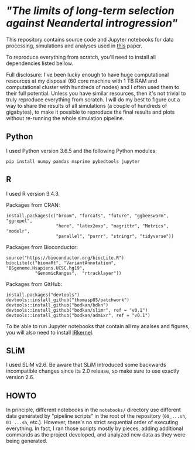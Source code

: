 # _"The limits of long-term selection against Neandertal introgression"_

This repository contains source code and Jupyter notebooks for data processing,
simulations and analyses used in [this]() paper.

To reproduce everything from scratch, you'll need to install all dependencies
listed bellow.

Full disclosure: I've been lucky enough to have huge computational
resources at my disposal (60 core machine with 1 TB RAM and computational
cluster with hundreds of nodes) and I often used them to their full potential.
Unless you have similar resources, then it's not trivial to truly reproduce
everything from scratch. I will do my best to figure out a way to share
the results of all simulations (a couple of hundreds of gigabytes), to make
it possible to reproduce the final results and plots without re-running the
whole simulation pipeline.

## Python

I used Python version 3.6.5 and the following Python modules:

```
pip install numpy pandas msprime pybedtools jupyter
```

## R

I used R version 3.4.3.

Packages from CRAN:
```
install.packages(c("broom", "forcats", "future", "ggbeeswarm", "ggrepel",
                   "here", "latex2exp", "magrittr", "Metrics", "modelr",
                   "parallel", "purrr", "stringr", "tidyverse"))
```

Packages from Bioconductor:
```
source("https://bioconductor.org/biocLite.R")
biocLite(c("biomaRt", "VariantAnnotation", "BSgenome.Hsapiens.UCSC.hg19",
           "GenomicRanges",  "rtracklayer"))
```

Packages from GitHub:
```
install.packages("devtools")
devtools::install_github("thomasp85/patchwork")
devtools::install_github("bodkan/bdkn")
devtools::install_github("bodkan/slimr", ref = "v0.1")
devtools::install_github("bodkan/admixr", ref = "v0.1")
```

To be able to run Jupyter notebooks that contain all my analses and figures,
you will also need to install [IRkernel](https://irkernel.github.io).

## SLiM

I used SLiM v2.6. Be aware that SLiM introduced some backwards incompatible
changes since its 2.0 release, so make sure to use exactly version 2.6.

## HOWTO

In principle, different notebooks in the `notebooks/` directory use different data
generated by "pipeline scripts" in the root of the repository (`00_...sh`, `01_...sh`, etc.).
However, there's no strict sequential order of executing everything. In fact, I ran those
scripts mostly by pieces, adding additional commands as the project developed, and analyzed new
data as they were being generated.
